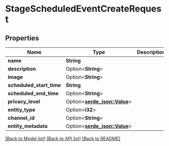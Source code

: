 # StageScheduledEventCreateRequest

## Properties

Name | Type | Description | Notes
------------ | ------------- | ------------- | -------------
**name** | **String** |  | 
**description** | Option<**String**> |  | [optional]
**image** | Option<**String**> |  | [optional]
**scheduled_start_time** | **String** |  | 
**scheduled_end_time** | Option<**String**> |  | [optional]
**privacy_level** | Option<[**serde_json::Value**](.md)> |  | 
**entity_type** | Option<**i32**> |  | 
**channel_id** | Option<**String**> |  | [optional]
**entity_metadata** | Option<[**serde_json::Value**](.md)> |  | [optional]

[[Back to Model list]](../README.md#documentation-for-models) [[Back to API list]](../README.md#documentation-for-api-endpoints) [[Back to README]](../README.md)


